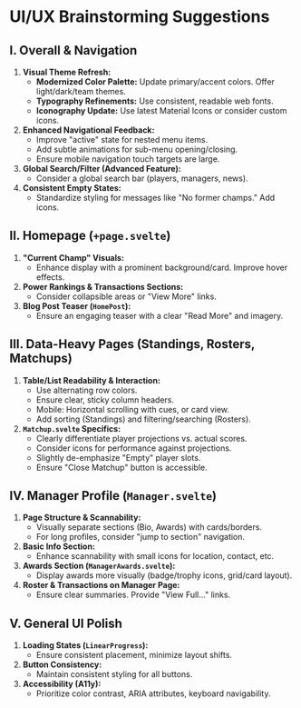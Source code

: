 # UI/UX Brainstorming Suggestions

## I. Overall & Navigation

1.  **Visual Theme Refresh:**
    *   **Modernized Color Palette:** Update primary/accent colors. Offer light/dark/team themes.
    *   **Typography Refinements:** Use consistent, readable web fonts.
    *   **Iconography Update:** Use latest Material Icons or consider custom icons.
2.  **Enhanced Navigational Feedback:**
    *   Improve "active" state for nested menu items.
    *   Add subtle animations for sub-menu opening/closing.
    *   Ensure mobile navigation touch targets are large.
3.  **Global Search/Filter (Advanced Feature):**
    *   Consider a global search bar (players, managers, news).
4.  **Consistent Empty States:**
    *   Standardize styling for messages like "No former champs." Add icons.

## II. Homepage (`+page.svelte`)

1.  **"Current Champ" Visuals:**
    *   Enhance display with a prominent background/card. Improve hover effects.
2.  **Power Rankings & Transactions Sections:**
    *   Consider collapsible areas or "View More" links.
3.  **Blog Post Teaser (`HomePost`):**
    *   Ensure an engaging teaser with a clear "Read More" and imagery.

## III. Data-Heavy Pages (Standings, Rosters, Matchups)

1.  **Table/List Readability & Interaction:**
    *   Use alternating row colors.
    *   Ensure clear, sticky column headers.
    *   Mobile: Horizontal scrolling with cues, or card view.
    *   Add sorting (Standings) and filtering/searching (Rosters).
2.  **`Matchup.svelte` Specifics:**
    *   Clearly differentiate player projections vs. actual scores.
    *   Consider icons for performance against projections.
    *   Slightly de-emphasize "Empty" player slots.
    *   Ensure "Close Matchup" button is accessible.

## IV. Manager Profile (`Manager.svelte`)

1.  **Page Structure & Scannability:**
    *   Visually separate sections (Bio, Awards) with cards/borders.
    *   For long profiles, consider "jump to section" navigation.
2.  **Basic Info Section:**
    *   Enhance scannability with small icons for location, contact, etc.
3.  **Awards Section (`ManagerAwards.svelte`):**
    *   Display awards more visually (badge/trophy icons, grid/card layout).
4.  **Roster & Transactions on Manager Page:**
    *   Ensure clear summaries. Provide "View Full..." links.

## V. General UI Polish

1.  **Loading States (`LinearProgress`):**
    *   Ensure consistent placement, minimize layout shifts.
2.  **Button Consistency:**
    *   Maintain consistent styling for all buttons.
3.  **Accessibility (A11y):**
    *   Prioritize color contrast, ARIA attributes, keyboard navigability.
